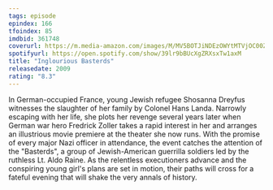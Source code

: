 ```yaml
---
tags: episode
epindex: 166
tfoindex: 85
imdbid: 361748
coverurl: https://m.media-amazon.com/images/M/MV5BOTJiNDEzOWYtMTVjOC00ZjlmLWE0NGMtZmE1OWVmZDQ2OWJhXkEyXkFqcGdeQXVyNTIzOTk5ODM@._V1_SY300_CR0,0,202,300_.jpg
spotifyurl: https://open.spotify.com/show/39lr9bBUcXgZRXsxTw1axM
title: "Inglourious Basterds"
releasedate: 2009
rating: "8.3"
---
```


In German-occupied France, young Jewish refugee Shosanna Dreyfus witnesses the slaughter of her family by Colonel Hans Landa. Narrowly escaping with her life, she plots her revenge several years later when German war hero Fredrick Zoller takes a rapid interest in her and arranges an illustrious movie premiere at the theater she now runs. With the promise of every major Nazi officer in attendance, the event catches the attention of the "Basterds", a group of Jewish-American guerrilla soldiers led by the ruthless Lt. Aldo Raine. As the relentless executioners advance and the conspiring young girl's plans are set in motion, their paths will cross for a fateful evening that will shake the very annals of history.